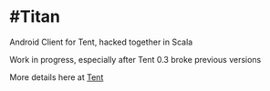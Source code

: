 #Titan
=====

Android Client for Tent, hacked together in Scala

Work in progress, especially after Tent 0.3 broke previous versions

More details here at [Tent](http://tent.io)
